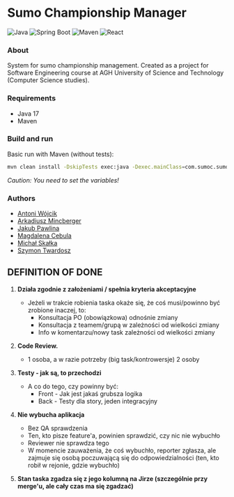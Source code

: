 # Sumo Championship Manager

![Java](https://img.shields.io/badge/java-%23ED8B00.svg?style=for-the-badge&logo=openjdk&logoColor=white) ![Spring Boot](https://img.shields.io/badge/SpringBoot-6DB33F?style=for-the-badge&logo=Spring&logoColor=white) ![Maven](https://img.shields.io/badge/Maven-C71A36?style=for-the-badge&logo=apache-maven) ![React](https://img.shields.io/badge/React-61DAFB?style=for-the-badge&logo=react&logoColor=black)


### About
System for sumo championship management. Created as a project for Software Engineering course at AGH University of Science and Technology (Computer Science studies).


### Requirements

- Java 17
- Maven


### Build and run

Basic run with Maven (without tests):

```sh
mvn clean install -DskipTests exec:java -Dexec.mainClass=com.sumoc.sumochampionship.SumoChampionshipApplication -DSUMO_DB_URL="<url>" -DSUMO_PASSWORD="<password>" -DSUMO_USERNAME="<username>"
```

*Caution: You need to set the variables!*


### Authors
- [Antoni Wójcik](https://github.com/AntuanW)
- [Arkadiusz Mincberger](https://github.com/ArkadiuszMin)
- [Jakub Pawlina](https://github.com/jakubpawlina)
- [Magdalena Cebula](https://github.com/meg3758)
- [Michał Skałka](https://github.com/Skalakid)
- [Szymon Twardosz](https://github.com/szymont18)

## DEFINITION OF DONE

1. **Działa zgodnie z założeniami / spełnia kryteria akceptacyjne**
   - Jeżeli w trakcie robienia taska okaże się, że coś musi/powinno być zrobione inaczej, to:
     - Konsultacja PO (obowiązkowa) odnośnie zmiany
     - Konsultacja z teamem/grupą w zależności od wielkości zmiany
     - Info w komentarzu/nowy task zależności od wielkości zmiany

2. **Code Review.**
   - 1 osoba, a w razie potrzeby (big task/kontrowersje) 2 osoby

3. **Testy - jak są, to przechodzi**
   - A co do tego, czy powinny być:
     - Front - Jak jest jakaś grubsza logika
     - Back - Testy dla story, jeden integracyjny

4. **Nie wybucha aplikacja**
   - Bez QA sprawdzenia
   - Ten, kto pisze feature'a, powinien sprawdzić, czy nic nie wybuchło
   - Reviewer nie sprawdza tego
   - W momencie zauważenia, że coś wybuchło, reporter zgłasza, ale zajmuje się osobą poczuwającą się do odpowiedzialności (ten, kto robił w rejonie, gdzie wybuchło)

5. **Stan taska zgadza się z jego kolumną na Jirze (szczególnie przy merge'u, ale cały czas ma się zgadzać)**
